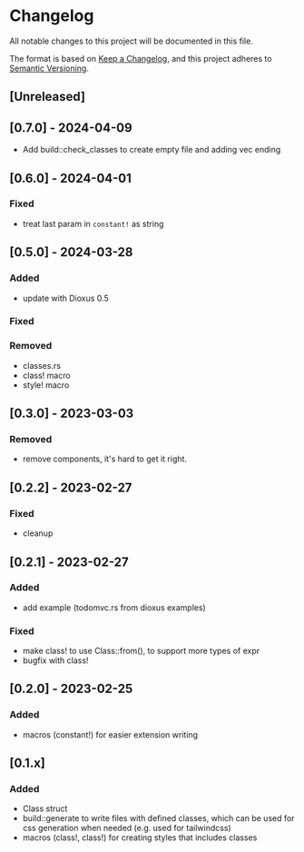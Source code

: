# Changelog

All notable changes to this project will be documented in this file.

The format is based on [Keep a Changelog](https://keepachangelog.com/en/1.0.0/),
and this project adheres to [Semantic Versioning](https://semver.org/spec/v2.0.0.html).

## [Unreleased]

## [0.7.0] - 2024-04-09

- Add build::check_classes to create empty file and adding vec ending

## [0.6.0] - 2024-04-01

### Fixed

- treat last param in `constant!` as string 

## [0.5.0] - 2024-03-28

### Added

- update with Dioxus 0.5

### Fixed

### Removed

- classes.rs
- class! macro
- style! macro

## [0.3.0] - 2023-03-03

### Removed

- remove components, it's hard to get it right.

## [0.2.2] - 2023-02-27

### Fixed

- cleanup

## [0.2.1] - 2023-02-27

### Added

- add example (todomvc.rs from dioxus examples)

### Fixed

- make class! to use Class::from(), to support more types of expr
- bugfix with class!


## [0.2.0] - 2023-02-25

### Added

- macros (constant!) for easier extension writing

## [0.1.x]

### Added

- Class struct
- build::generate to write files with defined classes, which can be used for css generation when needed (e.g. used for tailwindcss)
- macros (class!, class!) for creating styles that includes classes
